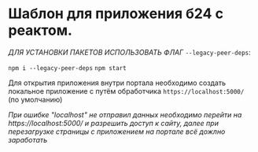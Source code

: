 # Шаблон для приложения б24 с реактом.

*ДЛЯ УСТАНОВКИ ПАКЕТОВ ИСПОЛЬЗОВАТЬ ФЛАГ* `--legacy-peer-deps`:

`npm i --legacy-peer-deps`
`npm start`

Для открытия приложения внутри портала необходимо создать локальное приложение с путём обработчика `https://localhost:5000/` (по умолчанию)

*При ошибке "localhost" не отправил данных необходимо перейти на https://localhost:5000/ и разрешить доступ к сайту, далее при перезагрузке страницы с приложением на портале всё дожлно заработать*